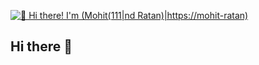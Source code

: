 [<img src="https://raw.githubusercontent.com/Mohit-Ratan/Mohit/master/intro.gif" alt="👋 Hi there! I'm (Mohit(111|nd Ratan)|https://mohit-ratan)" title="👋 Hi there! I'm (Mohit(111|nd Ratan)|https://mohit-ratan)"/>](https://mohit-ratan/)

## Hi there 👋

<!--
**mohit-ratan/mohit-ratan** is a ✨ _special_ ✨ repository because its `README.md` (this file) appears on your GitHub profile.

Here are some ideas to get you started:

- 🔭 I’m currently working on ...
- 🌱 I’m currently learning ...
- 👯 I’m looking to collaborate on ...
- 🤔 I’m looking for help with ...
- 💬 Ask me about ...
- 📫 How to reach me: ...
- 😄 Pronouns: ...
- ⚡ Fun fact: ...
-->
